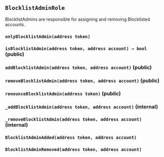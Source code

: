 ## `BlocklistAdminRole`



BlocklistAdmins are responsible for assigning and removing Blocklisted accounts.

### `onlyBlocklistAdmin(address token)`






### `isBlocklistAdmin(address token, address account) → bool` (public)





### `addBlocklistAdmin(address token, address account)` (public)





### `removeBlocklistAdmin(address token, address account)` (public)





### `renounceBlocklistAdmin(address token)` (public)





### `_addBlocklistAdmin(address token, address account)` (internal)





### `_removeBlocklistAdmin(address token, address account)` (internal)






### `BlocklistAdminAdded(address token, address account)`





### `BlocklistAdminRemoved(address token, address account)`







